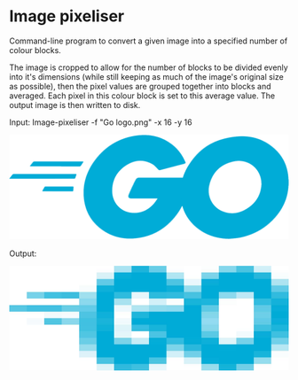 # Image pixeliser

Command-line program to convert a given image into a specified number of colour blocks. 

The image is cropped to allow for the number of blocks to be divided evenly into it's dimensions (while still keeping as much of the image's original size as possible), then the pixel values are grouped together into blocks and averaged. Each pixel in this colour block is set to this average value. The output image is then written to disk.

Input: Image-pixeliser -f "Go logo.png" -x 16 -y 16

![Go logo](examples/Go-logo.png) 

Output:

![Go logo pixelised](examples/Go-logo-pixelised.jpg)